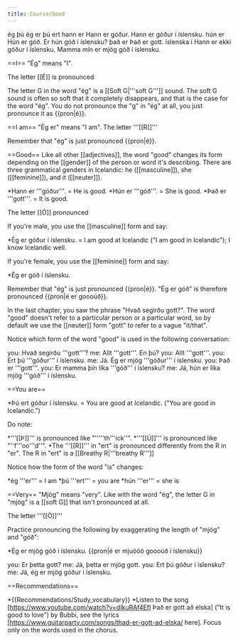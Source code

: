 ```yaml
---
title: Course/Good
---
```

<vocabulary>
ég
þú
ég er
þú ert
hann er
Hann er góður.
Hann er góður í íslensku.
hún er
Hún er góð.
Er hún góð í íslensku?
það er
Það er gott.
íslenska
í
Hann er ekki góður í íslensku.
Mamma mín er mjög góð í íslensku.
</vocabulary>

==I==
"Ég" means "I".

The letter [[É]] is pronounced <Audio src="iD48.mp3" inline/>. It is not a single sound but two, being pronounced like "yeah" in English.

The letter G in the word "ég" is a [[Soft G|'''soft G''']] sound. The soft G sound is often so soft that it completely disappears, and that is the case for the word "ég". You do not pronounce the "g" in "ég" at all, you just pronounce it as {{pron|é}}.

==I am==
"Ég er" means "I am". The letter '''[[R]]''' <Audio src="SpJM.mp3" inline/> is pronounced by tapping the roof of your mouth once quickly with the tongue, like the American pronunciation of ''au'''t'''umn'' or ''be'''tt'''er''.

Remember that "ég" is just pronounced {{pron|é}}.

==Good==
Like all other [[adjectives]], the word "good" changes its form depending on the [[gender]] of the person or word it's describing. There are three grammatical genders in Icelandic: he ([[masculine]]), she ([[feminine]]), and it ([[neuter]]).

*Hann er '''góður'''. = He is good.
*Hún er '''góð'''. = She is good.
*Það er '''gott'''. = It is good.

The letter [[Ó]] pronounced <Audio src="UKe9.mp3" inline/>, like in the English "''g'''oa'''l''". Ó is pronounced as a sequence of two sounds: "[[o]][[ú]]". In both "góð" and "góður" it's a [[long sound]], and it's better to exaggerate the length of long sounds rather than making them too short.

If you're male, you use the [[masculine]] form and say:

*Ég er góður í íslensku. = I am good at Icelandic ("I am good in Icelandic"); I know Icelandic well.

If you're female, you use the [[feminine]] form and say:

*Ég er góð í íslensku.

Remember that "ég" is just pronounced {{pron|é}}. "Ég er góð" is therefore pronounced {{pron|é er goooúð}}.

In the last chapter, you saw the phrase "Hvað segirðu gott?". The word "good" doesn't refer to a particular person or a particular word, so by default we use the [[neuter]] form "gott" to refer to a vague "it/that".

Notice which form of the word "good" is used in the following conversation:

<Conversation>
you: Hvað segirðu '''gott'''?
me: Allt '''gott'''. En þú?
you: Allt '''gott'''.
you: Ert þú '''góður''' í íslensku.
me: Já. Ég er mjög '''góður''' í íslensku.
you: Það er '''gott'''.
you: Er mamma þín líka '''góð''' í íslensku?
me: Já, hún er líka mjög '''góð''' í íslensku.
</Conversation>

==You are==

*Þú ert góður í íslensku. = You are good at Icelandic. ("You are good in Icelandic.")

Do note:

*'''[[Þ]]''' is pronounced like "'''''th'''ick''".
*'''[[Ú]]''' is pronounced like "''f'''oo'''d''".
*The '''[[R]]''' in "ert" is pronounced differently from the R in "er". The R in "ert" is a [[Breathy R|'''breathy R''']] <Audio src="iZyO.mp3" inline/>. It may sound more similar to an S than an R at first, but it is an R sound. To pronounce it, do the following: Start with the '''''r''''' sound in the American '''''r'''ed''. Keep your tongue in that position. Then blow air over the tip of your tongue.

Notice how the form of the word "is" changes:

*ég '''er''' = I am
*þú '''ert''' = you are
*hún '''er''' = she is

==Very==
"Mjög" means "very". Like with the word "ég", the letter G in "mjög" is a [[soft G]] that isn't pronounced at all.

The letter '''[[Ö]]''' <Audio src=" 3AF6.mp3" inline/>is pronounced similarly to the English ''b'''i'''rd'' or ''n'''u'''rse'', but you do have to make your mouth circle-shaped and you have to pronounce it in the front of your mouth. In the word "mjög" it's a very long sound, and you should exaggerate its length. Since the G is silent, you can imagine it being written {{pron|mjööö}}.

Practice pronouncing the following by exaggerating the length of "mjög" and "góð":

*Ég er mjög góð í íslensku. {{pron|é er mjuööö goooúð í íslensku}}

you: Er þetta gott?
me: Já, þetta er mjög gott.
you: Ert þú góður í íslensku?
me: Já, ég er mjög góður í íslensku.

==Recommendations==

*{{Recommendations/Study_vocabulary}}
*Listen to the song [https://www.youtube.com/watch?v=dIkuRAf4EfI Það er gott að elska] ("It is good to love") by Bubbi, see the lyrics [https://www.guitarparty.com/songs/thad-er-gott-ad-elska/ here]. Focus only on the words used in the chorus.
